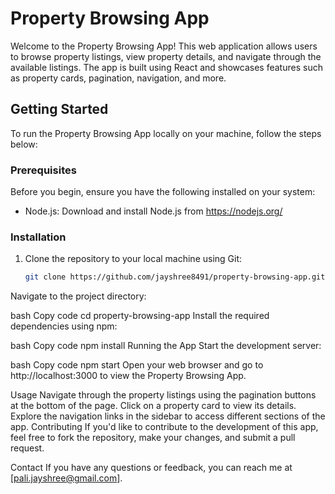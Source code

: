 # Property Browsing App

Welcome to the Property Browsing App! This web application allows users to browse property listings, view property details, and navigate through the available listings. The app is built using React and showcases features such as property cards, pagination, navigation, and more.

## Getting Started

To run the Property Browsing App locally on your machine, follow the steps below:

### Prerequisites

Before you begin, ensure you have the following installed on your system:

- Node.js: Download and install Node.js from https://nodejs.org/

### Installation

1. Clone the repository to your local machine using Git:

   ```bash
   git clone https://github.com/jayshree8491/property-browsing-app.git
Navigate to the project directory:

bash
Copy code
cd property-browsing-app
Install the required dependencies using npm:

bash
Copy code
npm install
Running the App
Start the development server:

bash
Copy code
npm start
Open your web browser and go to http://localhost:3000 to view the Property Browsing App.

Usage
Navigate through the property listings using the pagination buttons at the bottom of the page.
Click on a property card to view its details.
Explore the navigation links in the sidebar to access different sections of the app.
Contributing
If you'd like to contribute to the development of this app, feel free to fork the repository, make your changes, and submit a pull request.

Contact
If you have any questions or feedback, you can reach me at [pali.jayshree@gmail.com].
